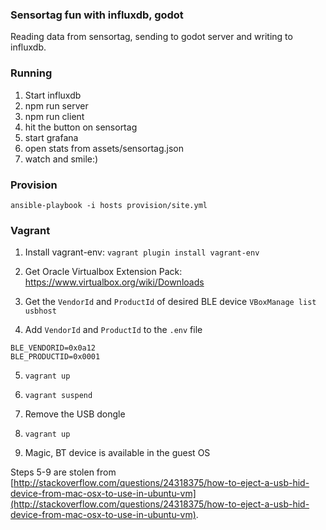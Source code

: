 ### Sensortag fun with influxdb, godot

Reading data from sensortag, sending to godot server and writing to influxdb.

### Running

1. Start influxdb
2. npm run server
3. npm run client
4. hit the button on sensortag
5. start grafana
6. open stats from assets/sensortag.json
7. watch and smile:)


### Provision

`ansible-playbook -i hosts provision/site.yml`


### Vagrant

1. Install vagrant-env:
`vagrant plugin install vagrant-env`

2. Get Oracle Virtualbox Extension Pack: https://www.virtualbox.org/wiki/Downloads

3. Get the `VendorId` and `ProductId` of desired BLE device
`VBoxManage list usbhost`

4. Add `VendorId` and `ProductId` to the `.env` file
```
BLE_VENDORID=0x0a12
BLE_PRODUCTID=0x0001
```

5. `vagrant up`

6. `vagrant suspend`

7. Remove the USB dongle

8. `vagrant up`

9. Magic, BT device is available in the guest OS 

Steps 5-9 are stolen from [http://stackoverflow.com/questions/24318375/how-to-eject-a-usb-hid-device-from-mac-osx-to-use-in-ubuntu-vm](http://stackoverflow.com/questions/24318375/how-to-eject-a-usb-hid-device-from-mac-osx-to-use-in-ubuntu-vm).